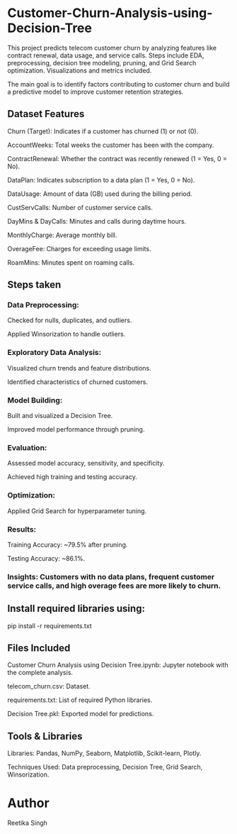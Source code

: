 # Customer-Churn-Analysis-using-Decision-Tree

This project predicts telecom customer churn by analyzing features like contract renewal, data usage, and service calls. Steps include EDA, preprocessing, decision tree modeling, pruning, and Grid Search optimization. Visualizations and metrics included.

The main goal is to identify factors contributing to customer churn and build a predictive model to improve customer retention strategies.



## Dataset Features

Churn (Target): Indicates if a customer has churned (1) or not (0).

AccountWeeks: Total weeks the customer has been with the company.

ContractRenewal: Whether the contract was recently renewed (1 = Yes, 0 = No).

DataPlan: Indicates subscription to a data plan (1 = Yes, 0 = No).

DataUsage: Amount of data (GB) used during the billing period.

CustServCalls: Number of customer service calls.

DayMins & DayCalls: Minutes and calls during daytime hours.

MonthlyCharge: Average monthly bill.

OverageFee: Charges for exceeding usage limits.

RoamMins: Minutes spent on roaming calls.





## Steps taken

### Data Preprocessing:

Checked for nulls, duplicates, and outliers.

Applied Winsorization to handle outliers.



### Exploratory Data Analysis:

Visualized churn trends and feature distributions.

Identified characteristics of churned customers.



### Model Building:

Built and visualized a Decision Tree.

Improved model performance through pruning.



### Evaluation:

Assessed model accuracy, sensitivity, and specificity.

Achieved high training and testing accuracy.



### Optimization:

Applied Grid Search for hyperparameter tuning.

  
### Results:

Training Accuracy: ~79.5% after pruning.

Testing Accuracy: ~86.1%.



### Insights: Customers with no data plans, frequent customer service calls, and high overage fees are more likely to churn.





## Install required libraries using:

pip install -r requirements.txt





## Files Included

Customer Churn Analysis using Decision Tree.ipynb: Jupyter notebook with the complete analysis.

telecom_churn.csv: Dataset.

requirements.txt: List of required Python libraries.

Decision Tree.pkl: Exported model for predictions.



## Tools & Libraries

Libraries: Pandas, NumPy, Seaborn, Matplotlib, Scikit-learn, Plotly.

Techniques Used: Data preprocessing, Decision Tree, Grid Search, Winsorization.





# Author

Reetika Singh
